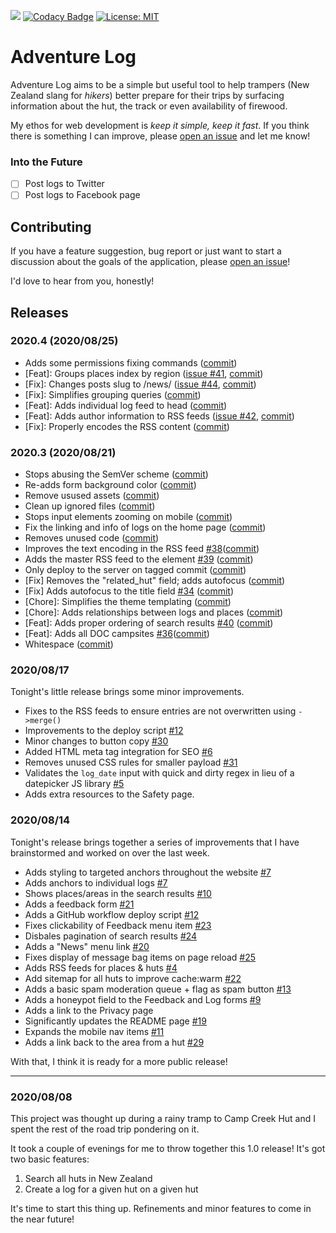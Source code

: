 ![](https://img.shields.io/uptimerobot/ratio/m785755282-f5ee4e9d0e6a7e2d9e757d1d?label=Uptime)
[![Codacy Badge](https://app.codacy.com/project/badge/Grade/33f7457363954919b61e0d8dcbda2ac2)](https://www.codacy.com/manual/finn_3/adventure-log?utm_source=github.com&amp;utm_medium=referral&amp;utm_content=finnito/adventure-log&amp;utm_campaign=Badge_Grade)
[![License: MIT](https://img.shields.io/badge/License-MIT-yellow.svg)](https://opensource.org/licenses/MIT)

# Adventure Log

Adventure Log aims to be a simple but useful tool to help trampers (New Zealand slang for _hikers_) better prepare for their trips by surfacing information about the hut, the track or even availability of firewood.

My ethos for web development is _keep it simple, keep it fast_. If you think there is something I can improve, please [open an issue](https://github.com/finnito/adventure-log/issues/new) and let me know!

### Into the Future

- [ ] Post logs to Twitter
- [ ] Post logs to Facebook page

## Contributing

If you have a feature suggestion, bug report or just want to start a discussion about the goals of the application, please [open an issue](https://github.com/finnito/adventure-log/issues/new)!

I'd love to hear from you, honestly!

## Releases

### 2020.4 (2020/08/25)

 - Adds some permissions fixing commands ([commit](https://github.com/finnito/adventure-log/commit/1e7ec91ecc89eeb8320c2cdf76967234a2c4e481))
 - [Feat]: Groups places index by region ([issue #41](https://github.com/finnito/adventure-log/issues/41), [commit](https://github.com/finnito/adventure-log/commit/34a6baac2f9f6eeb2e66b599fc1210e762e81cfa))
 - [Fix]: Changes posts slug to /news/ ([issue #44](https://github.com/finnito/adventure-log/issues/44), [commit](https://github.com/finnito/adventure-log/commit/a8f161ddb36bed80d0645192278021759d9b1523))
 - [Fix]: Simplifies grouping queries ([commit](https://github.com/finnito/adventure-log/commit/c11d8f4cf27770c9a60293d9c54de25f692ef667))
 - [Feat]: Adds individual log feed to head ([commit](https://github.com/finnito/adventure-log/commit/49bb42c11787077e235b183b3fe6b941e087230f))
 - [Feat]: Adds author information to RSS feeds ([issue #42](https://github.com/finnito/adventure-log/issues/42), [commit](https://github.com/finnito/adventure-log/commit/f209bb08b446754499e7173cdc44c12e845dfe43))
 - [Fix]: Properly encodes the RSS content ([commit](https://github.com/finnito/adventure-log/commit/6cf86972d46f7fd59b4bcc317cbd2affafaa7b24))

### 2020.3 (2020/08/21)

 - Stops abusing the SemVer scheme ([commit](https://github.com/finnito/adventure-log/commit/680f283f4d5811b6cb061f83ed93a6a981e0833e))
 - Re-adds form background color ([commit](https://github.com/finnito/adventure-log/commit/fca980ae5bd698c830856bc52c38ed05f7ef568b))
 - Remove usused assets ([commit](https://github.com/finnito/adventure-log/commit/37fb153c3b70ab7de61bdd9bc6af139898cdebc6))
 - Clean up ignored files ([commit](https://github.com/finnito/adventure-log/commit/0571a31851d25d9f7f9e5683a086e2b47ed41bb7))
 - Stops input elements zooming on mobile ([commit](https://github.com/finnito/adventure-log/commit/b04d56e8699bff95f4c7c708aea5a53edbef9f69))
 - Fix the linking and info of logs on the home page ([commit](https://github.com/finnito/adventure-log/commit/5ca67717e0a3e5fe8979269edcf47fdb4250dd13))
 - Removes unused code ([commit](https://github.com/finnito/adventure-log/commit/2acb1f2a2e3076d32653c0c85d8d20edd184a338))
 - Improves the text encoding in the RSS feed [#38](https://github.com/finnito/adventure-log/issues/38)([commit](https://github.com/finnito/adventure-log/commit/7bcf8d855c670689304a1a745685f840e5384320))
 - Adds the master RSS feed to the <head> element [#39](https://github.com/finnito/adventure-log/issues/39) ([commit](https://github.com/finnito/adventure-log/commit/430c18ff95ed5ca8ef56484ca2fd47f86f2da2b0))
 - Only deploy to the server on tagged commit ([commit](https://github.com/finnito/adventure-log/commit/8c44f71652f49e1fdd8b3e2dff22b39553261257))
 - [Fix] Removes the "related_hut" field; adds autofocus ([commit](https://github.com/finnito/adventure-log/commit/987bc4885d31987997642c49f4bb19c8c9e5642f))
 - [Fix] Adds autofocus to the title field [#34](https://github.com/finnito/adventure-log/issues/34) ([commit](https://github.com/finnito/adventure-log/commit/bdbb62fd6fdc8d60a4b3cc7e23b77dfc168a820b))
 - [Chore]: Simplifies the theme templating ([commit](https://github.com/finnito/adventure-log/commit/bd7ac6482cfd4c261e31bf0a98898acedafae637))
 - [Chore]: Adds relationships between logs and places ([commit](https://github.com/finnito/adventure-log/commit/78e846aaf97c76208db934ba672785f9103e7f93))
 - [Feat]: Adds proper ordering of search results [#40](https://github.com/finnito/adventure-log/issues/40) ([commit](https://github.com/finnito/adventure-log/commit/702602a2e95453059672376a7b75d1dfd7bb41e4))
 - [Feat]: Adds all DOC campsites [#36](https://github.com/finnito/adventure-log/issues/36)([commit](https://github.com/finnito/adventure-log/commit/54a662f825feccf0b0fd5e66108a400d49c12b48))
 - Whitespace ([commit](https://github.com/finnito/adventure-log/commit/e23143bbbd2c6f85b92a2a502222c4af2d986ae7))

### 2020/08/17

Tonight's little release brings some minor improvements.

- Fixes to the RSS feeds to ensure entries are not overwritten using `->merge()`
- Improvements to the deploy script [#12](https://github.com/finnito/adventure-log/issues/12)
- Minor changes to button copy [#30](https://github.com/finnito/adventure-log/issues/30)
- Added HTML meta tag integration for SEO [#6](https://github.com/finnito/adventure-log/issues/6)
- Removes unused CSS rules for smaller payload [#31](https://github.com/finnito/adventure-log/issues/31)
- Validates the `log_date` input with quick and dirty regex in lieu of a datepicker JS library [#5](https://github.com/finnito/adventure-log/issues/5)
- Adds extra resources to the Safety page.

### 2020/08/14

Tonight's release brings together a series of improvements that I have brainstormed and worked on over the last week.

- Adds styling to targeted anchors throughout the website [#7](https://github.com/finnito/adventure-log/issues/7)
- Adds anchors to individual logs [#7](https://github.com/finnito/adventure-log/issues/7)
- Shows places/areas in the search results [#10](https://github.com/finnito/adventure-log/issues/10)
- Adds a feedback form [#21](https://github.com/finnito/adventure-log/issues/21)
- Adds a GitHub workflow deploy script [#12](https://github.com/finnito/adventure-log/issues/12)
- Fixes clickability of Feedback menu item [#23](https://github.com/finnito/adventure-log/issues/23)
- Disbales pagination of search results [#24](https://github.com/finnito/adventure-log/issues/24)
- Adds a "News" menu link [#20](https://github.com/finnito/adventure-log/issues/20)
- Fixes display of message bag items on page reload [#25](https://github.com/finnito/adventure-log/issues/25)
- Adds RSS feeds for places & huts [#4](https://github.com/finnito/adventure-log/issues/4)
- Add sitemap for all huts to improve cache:warm [#22](https://github.com/finnito/adventure-log/issues/22)
- Adds a basic spam moderation queue + flag as spam button [#13](https://github.com/finnito/adventure-log/issues/13)
- Adds a honeypot field to the Feedback and Log forms [#9](https://github.com/finnito/adventure-log/issues/9)
- Adds a link to the Privacy page
- Significantly updates the README page [#19](https://github.com/finnito/adventure-log/issues/19)
- Expands the mobile nav items [#11](https://github.com/finnito/adventure-log/issues/11)
- Adds a link back to the area from a hut [#29](https://github.com/finnito/adventure-log/issues/29)

With that, I think it is ready for a more public release!

---

### 2020/08/08

This project was thought up during a rainy tramp to Camp Creek Hut and I spent the rest of the road trip pondering on it.

It took a couple of evenings for me to throw together this 1.0 release! It's got two basic features:

1. Search all huts in New Zealand
2. Create a log for a given hut on a given hut

It's time to start this thing up. Refinements and minor features to come in the near future!
